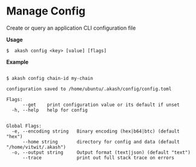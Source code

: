 # Manage Config

Create or query an application CLI configuration file

**Usage**

```shell
$  akash config <key> [value] [flags]
```

**Example**

```shell

$ akash config chain-id my-chain

configuration saved to /home/ubuntu/.akash/config/config.toml

```

```text
Flags:
      --get    print configuration value or its default if unset
  -h, --help   help for config


Global Flags:
  -e, --encoding string   Binary encoding (hex|b64|btc) (default "hex")
      --home string       directory for config and data (default "/home/vitwit/.akash")
  -o, --output string     Output format (text|json) (default "text")
      --trace             print out full stack trace on errors

```